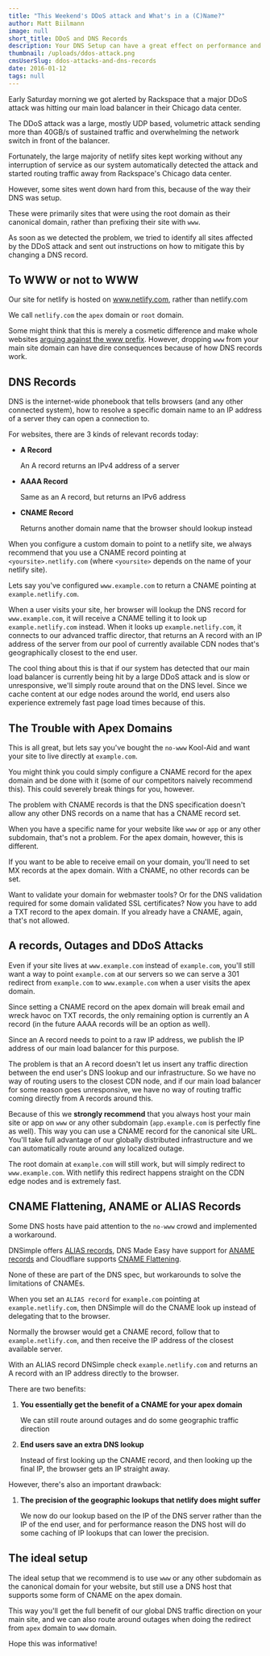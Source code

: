 ```yaml
---
title: "This Weekend's DDoS attack and What's in a (C)Name?"
author: Matt Biilmann
image: null
short_title: DDoS and DNS Records
description: Your DNS Setup can have a great effect on performance and DDoS resilience.
thumbnail: /uploads/ddos-attack.png
cmsUserSlug: ddos-attacks-and-dns-records
date: 2016-01-12 
tags: null
---
```


Early Saturday morning we got alerted by Rackspace that a major DDoS attack was
hitting our main load balancer in their Chicago data center.

The DDoS attack was a large, mostly UDP based, volumetric attack sending more than
40GB/s of sustained traffic and overwhelming the network switch in front of the
balancer.

Fortunately, the large majority of netlify sites kept working without any interruption
of service as our system automatically detected the attack and started routing traffic
away from Rackspace's Chicago data center.

However, some sites went down hard from this, because of the way their DNS was setup.

These were primarily sites that were using the root domain as their canonical domain,
rather than prefixing their site with `www`.

As soon as we detected the problem, we tried to identify all sites affected by the DDoS
attack and sent out instructions on how to mitigate this by changing a DNS record.

## To WWW or not to WWW

Our site for netlify is hosted on www.netlify.com, rather than netlify.com

We call `netlify.com` the `apex` domain or `root` domain.

Some might think that this is merely a cosmetic difference and make whole websites [arguing
against the www prefix](http://no-www.org/). However, dropping `www` from your main site 
domain can have dire consequences because of how DNS records work.

## DNS Records

DNS is the internet-wide phonebook that tells browsers (and any other connected system), how
to resolve a specific domain name to an IP address of a server they can open a connection to.

For websites, there are 3 kinds of relevant records today:

* **A Record**
  
  An A record returns an IPv4 address of a server
  
* **AAAA Record**
  
  Same as an A record, but returns an IPv6 address
  
* **CNAME Record**
  
  Returns another domain name that the browser should lookup instead

When you configure a custom domain to point to a netlify site, we always recommend that you use
a CNAME record pointing at `<yoursite>.netlify.com` (where `<yoursite>` depends on the name of your
netlify site).

Lets say you've configured `www.example.com` to return a CNAME pointing at `example.netlify.com`.

When a user visits your site, her browser will lookup the DNS record for `www.example.com`, it will
receive a CNAME telling it to look up `example.netlify.com` instead. When it looks up `example.netlify.com`,
it connects to our advanced traffic director, that returns an A record with an IP address of the
server from our pool of currently available CDN nodes that's geographically closest to the end user.

The cool thing about this is that if our system has detected that our main load balancer is currently
being hit by a large DDoS attack and is slow or unresponsive, we'll simply route around that on the DNS
level. Since we cache content at our edge nodes around the world, end users also experience extremely
fast page load times because of this.

## The Trouble with Apex Domains

This is all great, but lets say you've bought the `no-www` Kool-Aid and want your site to live directly at
`example.com`.

You might think you could simply configure a CNAME record for the apex domain and be done with it (some of
our competitors naively recommend this). This could severely break things for you, however.

The problem with CNAME records is that the DNS specification doesn't allow any other DNS records on a name
that has a CNAME record set.

When you have a specific name for your website like `www` or `app` or any other subdomain, that's not a
problem. For the apex domain, however, this is different.

If you want to be able to receive email on your domain, you'll need to set MX records at the apex domain.
With a CNAME, no other records can be set.

Want to validate your domain for webmaster tools? Or for the DNS validation required for some domain validated
SSL certificates? Now you have to add a TXT record to the apex domain. If you already have a CNAME, again,
that's not allowed.

## A records, Outages and DDoS Attacks

Even if your site lives at `www.example.com` instead of `example.com`, you'll still want a way to point `example.com` at our servers
so we can serve a 301 redirect from `example.com` to `www.example.com` when a user visits the apex domain.

Since setting a CNAME record on the apex domain will break email and wreck havoc on TXT records, the only
remaining option is currently an A record (in the future AAAA records will be an option as well).

Since an A record needs to point to a raw IP address, we publish the  IP address of our main load
balancer for this purpose.

The problem is that an A record doesn't let us insert any traffic direction between the end user's DNS lookup
and our infrastructure. So we have no way of routing users to the closest CDN node, and if our main load
balancer for some reason goes unresponsive, we have no way of routing traffic coming directly from A records
around this.

Because of this we **strongly recommend** that you always host your main site or app on `www` or any other
subdomain (`app.example.com` is perfectly fine as well). This way you can use a CNAME record for the
canonical site URL. You'll take full advantage of our globally distributed infrastructure and we can
automatically route around any localized outage.

The root domain at `example.com` will still work, but will simply redirect to `www.example.com`. With
netlify this redirect happens straight on the CDN edge nodes and is extremely fast.

## CNAME Flattening, ANAME or ALIAS Records

Some DNS hosts have paid attention to the `no-www` crowd and implemented a workaround.

DNSimple offers [ALIAS records](https://support.dnsimple.com/articles/alias-record/), DNS Made Easy have
support for [ANAME records](http://www.dnsmadeeasy.com/services/anamerecords/) and Cloudflare supports
[CNAME Flattening](https://support.cloudflare.com/hc/en-us/articles/200169056-CNAME-Flattening-RFC-compliant-support-for-CNAME-at-the-root).

None of these are part of the DNS spec, but workarounds to solve the limitations of CNAMEs.

When you set an `ALIAS record` for `example.com` pointing at `example.netlify.com`, then DNSimple will
do the CNAME look up instead of delegating that to the browser.

Normally the browser would get a CNAME record, follow that to `example.netlify.com`, and then receive
the IP address of the closest available server.

With an ALIAS record DNSimple check `example.netlify.com` and returns an A record with an IP address
directly to the browser.

There are two benefits:

1. **You essentially get the benefit of a CNAME for your apex domain**

   We can still route around outages and do some geographic traffic direction
   
2. **End users save an extra DNS lookup**

   Instead of first looking up the CNAME record, and then looking up the final IP, the browser gets an IP
   straight away.

However, there's also an important drawback:

1. **The precision of the geographic lookups that netlify does might suffer**

   We now do our lookup based on the IP of the DNS server rather than the IP of the end user, and for
   performance reason the DNS host will do some caching of IP lookups that can lower the precision.

## The ideal setup

The ideal setup that we recommend is to use `www` or any other subdomain as the canonical domain
for your website, but still use a DNS host that supports some form of CNAME on the apex domain.

This way you'll get the full benefit of our global DNS traffic direction on your main site, and
we can also route around outages when doing the redirect from `apex` domain to `www` domain.

Hope this was informative!
